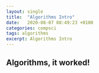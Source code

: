 ```yaml
---
layout: single
title:  "Algorithms Intro"
date:   2020-08-07 08:49:23 +0100
categories: compsci
tags: algorithms
excerpt: Algorithms Intro
---
```


## Algorithms, it worked!

